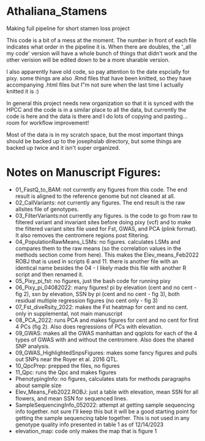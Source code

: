 # Athaliana_Stamens
Making full pipeline for short stamen loss project

This code is a bit of a mess at the moment. The number in front of each file indicates what order in the pipeline it is. When there are doubles, the '_all my code' version will have a whole bunch of things that didn't work and the other verision will be edited down to be a more sharable version.

I also apparently have old code, so pay attention to the date espcially for pixy. some things are also .Rmd files that have been knitted, so they have accompanying .html files but I"m not sure when the last time I actually knitted it is :)

In general this project needs new organization so that it is synced with the HPCC and the code is in a similar place to all the data, but currently the code is here and the data is there and I do lots of copying and pasting... room for workflow improvement!

Most of the data is in my scratch space, but the most important things should be backed up to the josephslab directory, but some things are backed up twice and it isn't super organized. 

# Notes on Manuscript Figures:
- 01_FastQ_to_BAM: not currently any figures from this code. The end result is aligned to the reference genome but not cleaned at all.
- 02_CallVariants: not currently any figures. The end result is the raw allsites file of genotypes.
- 03_FilterVariants:not currently any figures. is the code to go from raw to filtered variant and invariant sites before doing pixy (vcf) and to make the filtered variant sites file used for Fst, GWAS, and PCA (plink format). It also removes the centromere regions post filtering.
- 04_PopulationRawMeans_LSMs: no figures. calculates LSMs and compares them to the raw means (so the correlation values in the methods section come from here). This makes the Elev_means_Feb2022 ROBJ that is used in scripts 6 and 11.  there is another file with an identical name besides the 04 - I likely made this file with another R script and then renamed it.
- 05_Pixy_pi_fst: no figures, just the bash code for running pixy
- 06_Pixy_pi_04082022: many figures! pi by elevation (cent and no cent - fig 2), ssn by elevation, SSN by pi (cent and no cent - fig 3), both residual multiple regression figures (no cent only - fig 3) 
- 07_Fst_diveRsity_2022: makes the Fst heatmap for cent and no cent. only in supplemental, not main manuscript
- 08_PCA_2022: runs PCA and makes figures for cent and no cent for first 4 PCs (fig 2). Also does regressions of PCs with elevation.
- 09_GWAS: makes all the GWAS manhattan and qqplots for each of the 4 types of GWAS with and without the centromere. Also does the shared SNP analysis.
- 09_GWAS_HighlightedSnpsFigures: makes some fancy figures and pulls out SNPs near the Royer et al. 2016 QTL.
- 10_QpcPrep: prepped the files, no figures
- 11_Qpc: runs the Qpc and makes figures
- PhenotypingInfo: no figures, calculates stats for methods paragraphs about sample size
- Elev_Means_Feb2022.ROBJ: just a table with elevation, mean SSN for all flowers, and mean SSN for sequenced lines.
- SampleSequencingInfo_052022: attempt at getting sample sequencing info together. not sure I'll keep this but it will be a good starting point for getting the sample sequencing table together. This is not used in any genotype quality info presented in table 1 as of 12/14/2023
- elevation_map: code only makes the map that is figure 1
